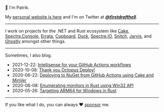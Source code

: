 👋 I'm Patrik. 

My [personal website is here](https://patriksvensson.se) and I'm on 
Twitter at [***@firstdrafthell***](https://twitter.com/firstdrafthell).

---

I work on projects for the .NET and Rust ecosystem like 
[Cake](https://github.com/cake-build/cake), 
[Spectre.Console](https://github.com/spectreconsole/spectre.console), 
[Errata](https://github.com/spectreconsole/errata),
[Cupboard](https://github.com/patriksvensson/cupboard),
[Duck](https://github.com/duckhq/duck),
[Spectre.IO](https://github.com/spectresystems/spectre.io), 
[Snitch](https://github.com/spectresystems/snitch), 
[Jarvis](https://github.com/spectresystems/jarvis), and
[Ghostly](https://github.com/spectresystems/ghostly) 
amongst other things.

---

Sometimes, I also blog.

* 2021-12-22: [Intellisense for your GitHub Actions workflows](https://patriksvensson.se/2021/12/intellisense-for-your-github-actions-workflows)
* 2020-10-08: [Thank you Octopus Deploy!](https://patriksvensson.se/2020/10/thank-you-octopus-deploy)
* 2020-06-22: [Deploying to NuGet from GitHub Actions using Cake and MinVer](https://patriksvensson.se/2020/06/deploying-to-nuget-from-github-actions-using-cake-and-minver)
* 2020-06-08: [Enumerating monitors in Rust using Win32 API](https://patriksvensson.se/2020/06/enumerating-monitors-in-rust-using-win32-api)
* 2020-05-26: [Targeting ARM64 for Windows in Rust](https://patriksvensson.se/2020/05/targeting-arm-for-windows-in-rust)


---

If you like what I do, you can always 
♥ [sponsor](https://github.com/sponsors/patriksvensson) me.